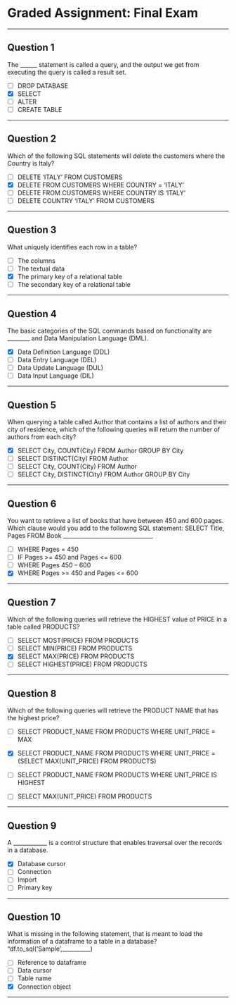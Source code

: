 # Graded Assignment: Final Exam
---

## Question 1
The ______ statement is called a query, and the output we get from executing the query is called a result set.  
- [ ] DROP DATABASE  
- [x] SELECT  
- [ ] ALTER  
- [ ] CREATE TABLE  

---

## Question 2
Which of the following SQL statements will delete the customers where the Country is Italy?  
- [ ] DELETE ‘ITALY’ FROM CUSTOMERS  
- [x] DELETE FROM CUSTOMERS WHERE COUNTRY = ‘ITALY’  
- [ ] DELETE FROM CUSTOMERS WHERE COUNTRY IS ‘ITALY’  
- [ ] DELETE COUNTRY ‘ITALY’ FROM CUSTOMERS  

---

## Question 3
What uniquely identifies each row in a table?  
- [ ] The columns  
- [ ] The textual data  
- [x] The primary key of a relational table  
- [ ] The secondary key of a relational table  

---

## Question 4
The basic categories of the SQL commands based on functionality are ________ and Data Manipulation Language (DML).  
- [x] Data Definition Language (DDL)  
- [ ] Data Entry Language (DEL)  
- [ ] Data Update Language (DUL)  
- [ ] Data Input Language (DIL)  

---

## Question 5
When querying a table called Author that contains a list of authors and their city of residence, which of the following queries will return the number of authors from each city?  
- [x] SELECT City, COUNT(City) FROM Author GROUP BY City  
- [ ] SELECT DISTINCT(City) FROM Author  
- [ ] SELECT City, COUNT(City) FROM Author  
- [ ] SELECT City, DISTINCT(City) FROM Author GROUP BY City  

---

## Question 6
You want to retrieve a list of books that have between 450 and 600 pages. Which clause would you add to the following SQL statement: SELECT Title, Pages FROM Book ________________________________  
- [ ] WHERE Pages = 450  
- [ ] IF Pages >= 450 and Pages <= 600  
- [ ] WHERE Pages 450 – 600  
- [x] WHERE Pages >= 450 and Pages <= 600  

---

## Question 7
Which of the following queries will retrieve the HIGHEST value of PRICE in a table called PRODUCTS?  
- [ ] SELECT MOST(PRICE) FROM PRODUCTS  
- [ ] SELECT MIN(PRICE) FROM PRODUCTS  
- [x] SELECT MAX(PRICE) FROM PRODUCTS  
- [ ] SELECT HIGHEST(PRICE) FROM PRODUCTS  

---

## Question 8
Which of the following queries will retrieve the PRODUCT NAME that has the highest price?  
- [ ] SELECT PRODUCT_NAME FROM PRODUCTS WHERE UNIT_PRICE = MAX  
- [x] SELECT PRODUCT_NAME FROM PRODUCTS WHERE UNIT_PRICE = (SELECT MAX(UNIT_PRICE) FROM PRODUCTS)  
- [ ] SELECT PRODUCT_NAME FROM PRODUCTS WHERE UNIT_PRICE IS HIGHEST  
- [ ] SELECT MAX(UNIT_PRICE) FROM PRODUCTS  


---

## Question 9
A ____________ is a control structure that enables traversal over the records in a database.  
- [x] Database cursor  
- [ ] Connection  
- [ ] Import  
- [ ] Primary key  

---

## Question 10
What is missing in the following statement, that is meant to load the information of a dataframe to a table in a database? “df.to_sql(‘Sample’,__________)  
- [ ] Reference to dataframe  
- [ ] Data cursor  
- [ ] Table name  
- [x] Connection object  

---